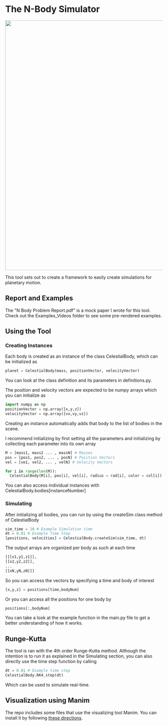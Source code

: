 # The N-Body Simulator
<p align="center">
  <a>
    <img width = 800, src = "https://github.com/cfelipesandoval/N-Body_Simulator/blob/de6ad6de566236adcec073c5a103c80398c33889/images/Front_image3.png"
  </a>
</p>

This tool sets out to create a framework to easily create simulations for planetary motion.

## Report and Examples
The "N Body Problem Report.pdf" is a mock paper I wrote for this tool. Check out the Examples_Videos folder to see some pre-rendered examples.

## Using the Tool
### Creating Instances
Each body is created as an instance of the class CelestialBody, which can be initialized as
```python
planet = CelestialBody(mass, positionVector, velocityVector)
```
You can look at the class definition and its parameters in definitions.py.

The position and velocity vectors are expected to be numpy arrays which you can initialize as
```python
import numpy as np
positionVector = np.array([x,y,z])
velocityVector = np.array([vx,vy,vz])
```
Creating an instance automatically adds that body to the list of bodies in the scene. 

I recommend initializing by first setting all the parameters and initializing by collecting each parameter into its own array
```python
M = [mass1, mass2 ... , massN] # Masses
pos = [pos1, pos2, ... , posN] # Position Vectors
vel = [ve1, vel2, ... , velN] # Velocity Vectors

for i in range(len(M)):
  CelestialBody(M[i], pos[i], vel[i], radius = rad[i], color = col[i])
```
You can also access individual instances with CelestialBody.bodies[instanceNumber] 

### Simulating
After initializing all bodies, you can run by using the createSim class method of CelestialBody
```python
sim_time = 10 # Example Simulation time
dt = 0.01 # Example Time Step
[positions, velocities] = CelestialBody.createSim(sim_time, dt)
```

The output arrays are organized per body as such at each time
```python
[[[x1,y1,z1]],
[[x2,y2,z2]],
...
[[xN,yN,zN]]]

```

So you can access the vectors by specifying a time and body of interest
```python
[x,y,z] = positions[time,bodyNum]
```

Or you can access all the positions for one body by
```python
positions[:,bodyNum]
```

You can take a look at the example function in the main.py file to get a better understanding of how it works.

## Runge-Kutta
The tool is ran with the 4th order Runge-Kutta method. Although the intention is to run it as explained in the Simulating section, you can also directly use the time step function by calling

```python
dt = 0.01 # Example time step
CelestialBody.RK4_step(dt)
```

Which can be used to simulate real-time.

## Visualization using Manim
The repo includes some files that use the visualizing tool Manim. You can install it by following [these directions](https://github.com/3b1b/manim/tree/master). 
